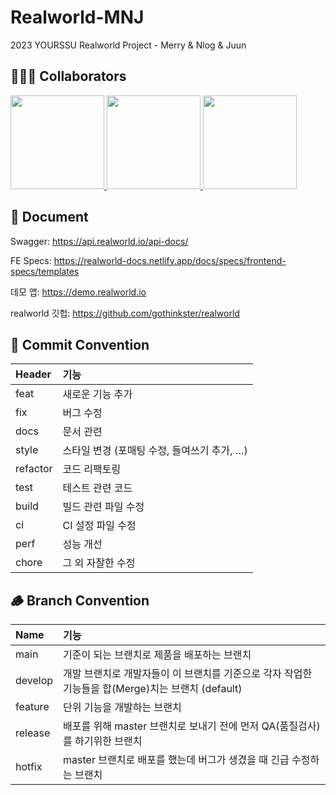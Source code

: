 # Realworld-MNJ

2023 YOURSSU Realworld Project - Merry &amp; Nlog &amp; Juun

## 🏄🏻‍♂️ Collaborators
<p>
<a href="https://github.com/yoo-jimin127">
   <img src="https://github.com/yoo-jimin127.png" width="150">
</a>
<a href="https://github.com/nnnlog">
    <img src="https://github.com/nnnlog.png" width="150">
</a>
<a href="https://github.com/2wndrhs">
    <img src="https://github.com/2wndrhs.png" width="150">
</a>
</p>

## 📄 Document
Swagger: https://api.realworld.io/api-docs/

FE Specs: https://realworld-docs.netlify.app/docs/specs/frontend-specs/templates

데모 앱: https://demo.realworld.io

realworld 깃헙: https://github.com/gothinkster/realworld

## 🏁 Commit Convention
|**Header**|**기능**|
|:---------|:------|
|feat| 새로운 기능 추가|  
|fix| 버그 수정|  
|docs| 문서 관련|  
|style| 스타일 변경 (포매팅 수정, 들여쓰기 추가, …)|  
|refactor| 코드 리팩토링|  
|test| 테스트 관련 코드|  
|build| 빌드 관련 파일 수정|  
|ci| CI 설정 파일 수정|  
|perf| 성능 개선|  
|chore| 그 외 자잘한 수정|

## 🪵 Branch Convention
|**Name**|**기능**|
|:---------|:------|
|main| 기준이 되는 브랜치로 제품을 배포하는 브랜치|  
|develop| 개발 브랜치로 개발자들이 이 브랜치를 기준으로 각자 작업한 기능들을 합(Merge)치는 브랜치 (default)|  
|feature| 단위 기능을 개발하는 브랜치|  
|release| 배포를 위해 master 브랜치로 보내기 전에 먼저 QA(품질검사)를 하기위한 브랜치|  
|hotfix| master 브랜치로 배포를 했는데 버그가 생겼을 때 긴급 수정하는 브랜치|
